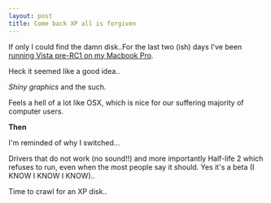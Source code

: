 ```yaml
---
layout: post
title: Come back XP all is forgiven
---
```

If only I could find the damn disk..For the last two (ish) days I've been [running Vista pre-RC1 on my Macbook Pro][1].

Heck it seemed like a good idea..

_Shiny graphics_ and the such.

Feels a hell of a lot like OSX, which is nice for our suffering majority of computer users.

**Then**

I'm reminded of why I switched...

Drivers that do not work (no sound!!) and more importantly Half-life 2 which refuses to run, even when the most people say it should. Yes it's a beta (I KNOW I KNOW I KNOW)..

Time to crawl for an XP disk..

[1]:http://www.flickr.com/photos/kwe/228650191/